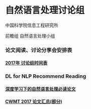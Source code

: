 # 自然语言处理讨论组

中国科学院信息工程研究所

前瞻组 自然语言处理小组

### 论文阅读、讨论分享会安排表
#### [2017年 讨论组时间表](https://github.com/XingLuxi/NLP-Paper-Reading-Schedule/blob/master/2017-Schedule-1.md) 

### DL for NLP Recommend Reading

#### [深度学习下的自然语言处理必读论文](https://github.com/XingLuxi/NLP-Paper-Reading-Schedule/blob/master/dl-for-nlp-paper.md) 

#### [CWMT 2017 论文汇总(部分)](https://github.com/XingLuxi/NLP-Paper-Reading-Schedule/blob/master/CWMT2017-Paper-Review.md)
